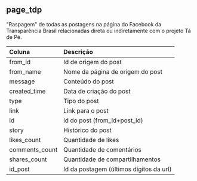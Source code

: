 ## page_tdp

"Raspagem" de todas as postagens na página do Facebook da Transparência Brasil relacionadas direta ou indiretamente com o projeto Tá de Pé. 


|Coluna|Descrição|
|:---|:---|
|from_id| Id de origem do post|
|from_name| Nome da página de origem do post|
|message| Conteúdo do post|
|created_time| Data de criação do post|
|type| Tipo do post|
|link| Link para o post|
| id | id do post (from_id+post_id)
| story| Histórico do post|
| likes_count| Quantidade de likes|
| comments_count | Quantidade de comentários |
| shares_count| Quantidade de compartilhamentos|
| id_post| Id da postagem (últimos dígitos da url) |
